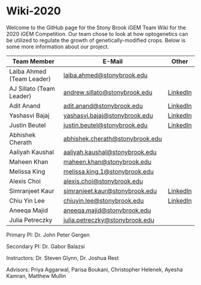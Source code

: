 # Wiki-2020
Welcome to the GitHub page for the Stony Brook iGEM Team Wiki for the 2020 iGEM Competition. Our team chose to look at how optogenetics can be utilized to regulate the growth of genetically-modified crops. Below is some more information about our project.

| Team Member | E-Mail | Other |
| --- | --- | --- |
| Laiba Ahmed (Team Leader) | laiba.ahmed@stonybrook.edu  | []() |
| AJ Sillato (Team Leader) | andrew.sillato@stonybrook.edu | [LinkedIn](https://www.linkedin.com/in/andrew-sillato-2388b71a4/) |
| Adit Anand | adit.anand@stonybrook.edu | [LinkedIn](https://www.linkedin.com/in/adit-anand-b55348193/) |
| Yashasvi Bajaj | yashasvi.bajaj@stonybrook.edu | [LinkedIn](https://www.linkedin.com/in/yashasvi-bajaj-98412a1a8/) |
| Justin Beutel | justin.beutel@stonybrook.edu | [LinkedIn](linkedin.com/in/justin-beutel-09795b19b ) |
| Abhishek Cherath | abhishek.cherath@stonybrook.edu | [<!-- Text displayed in the table. Insert link to LinkedIn, etc. in parentheses -->]() |
| Aaliyah Kaushal | aaliyah.kaushal@stonybrook.edu | [<!-- Text displayed in the table. Insert link to LinkedIn, etc. in parentheses -->]() |
| Maheen Khan | maheen.khan@stonybrook.edu| [<!-- Text displayed in the table. Insert link to LinkedIn, etc. in parentheses -->]() |
| Melissa King | melissa.king.1@stonybrook.edu | [<!-- Text displayed in the table. Insert link to LinkedIn, etc. in parentheses -->]() 
| Alexis Choi | alexis.choi@stonybrook.edu | [<!-- Text displayed in the table. Insert link to LinkedIn, etc. in parentheses -->]() |
| Simranjeet Kaur | simranjeet.kaur@stonybrook.edu | [LinkedIn](https://www.linkedin.com/in/simranjeet-kaur-1a0a331a1/) |
| Chiu Yin Lee | chiuyin.lee@stonybrook.edu | [LinkedIn](https://www.linkedin.com/in/chiu-yin-lee-289a9b12b) |
| Aneeqa Majid | aneeqa.majid@stonybrook.edu | [<!-- Text displayed in the table. Insert link to LinkedIn, etc. in parentheses -->]() |
| Julia Petreczky | julia.petreczky@stonybrook.edu | [<!-- Text displayed in the table. Insert link to LinkedIn, etc. in parentheses -->]() |


Primary PI: Dr. John Peter Gergen

Secondary PI: Dr. Gabor Balazsi

Instructors: Dr. Steven Glynn, Dr. Joshua Rest

Advisors: Priya Aggarwal, Parisa Boukani, Christopher Helenek, Ayesha Kamran, Matthew Mullin